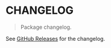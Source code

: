 # CHANGELOG

> Package changelog.

See [GitHub Releases](https://github.com/stdlib-js/random-streams-levy/releases) for the changelog.